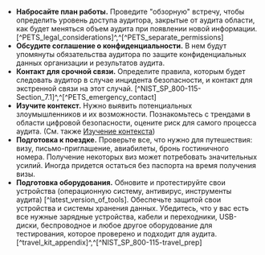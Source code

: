 
* **Набросайте план работы.** Проведите "обзорную" встречу, чтобы определить уровень доступа аудитора, закрытые от аудита области, как будет меняться объем аудита при появлении новой информации. [^PETS_legal_considerations]^,^[^PETS_separate_permissions]
* **Обсудите соглашение о конфиденциальности.** В нем будут упомянуты обязательства  аудитора по защите конфиденциальных данных организации и результатов аудита.
* **Контакт для срочной связи.** Определите правила, которым будет следовать аудитор в случае инцидента безопасности, и контакт для экстренной связи на этот случай. [^NIST_SP_800-115-Section_7.1]^,^[^PETS_emergency_contact]
* **Изучите контекст.** Нужно выявить потенциальных злоумышленников и их возможности. Познакомьтесь с трендами в области цифровой безопасности, оцените риск для самого процесса аудита. (См. также [Изучение контекста](#context-research))
* **Подготовка к поездке.** Проверьте все, что нужно для путешествия: визу, письмо-приглашение, авиабилеты, бронь гостиничного номера. Получение некоторых виз может потребовать значительных усилий. Иногда придется остаться без паспорта на время получения визы.
* **Подготовка оборудования.** Обновите и протестируйте свои устройства (операционную систему, антивирус, инструменты аудита) [^latest_version_of_tools]. Обеспечьте защитой свои устройства и системы хранения данных. Убедитесь, что у вас есть все нужные зарядные устройства, кабели и переходники, USB-диски, беспроводное и любое другое оборудование для тестирования, которое проверено и подходит для аудита. [^travel_kit_appendix]^,^[^NIST_SP_800-115-travel_prep]
